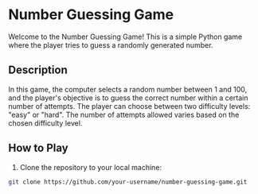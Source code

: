 # Number Guessing Game

Welcome to the Number Guessing Game! This is a simple Python game where the player tries to guess a randomly generated number.

## Description

In this game, the computer selects a random number between 1 and 100, and the player's objective is to guess the correct number within a certain number of attempts. The player can choose between two difficulty levels: "easy" or "hard". The number of attempts allowed varies based on the chosen difficulty level.

## How to Play

1. Clone the repository to your local machine:

```bash
git clone https://github.com/your-username/number-guessing-game.git
